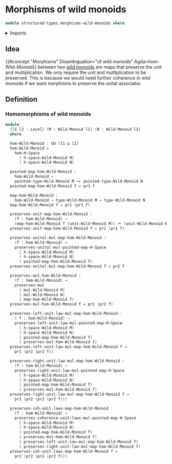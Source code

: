 # Morphisms of wild monoids

```agda
module structured-types.morphisms-wild-monoids where
```

<details><summary>Imports</summary>

```agda
open import foundation.dependent-pair-types
open import foundation.identity-types
open import foundation.universe-levels

open import group-theory.homomorphisms-semigroups

open import structured-types.morphisms-h-spaces
open import structured-types.pointed-maps
open import structured-types.wild-monoids
```

</details>

## Idea

{{#concept "Morphisms" Disambiguation="of wild monoids" Agda=hom-Wild-Monoid}}
between two [wild monoids](structured-types.wild-monoids.md) are maps that
preserve the unit and multiplication. We only require the unit and
multiplication to be preserved. This is because we would need further coherence
in wild monoids if we want morphisms to preserve the unital associator.

## Definition

### Homomorphisms of wild monoids

```agda
module _
  {l1 l2 : Level} (M : Wild-Monoid l1) (N : Wild-Monoid l2)
  where

  hom-Wild-Monoid : UU (l1 ⊔ l2)
  hom-Wild-Monoid =
    hom-H-Space
      ( h-space-Wild-Monoid M)
      ( h-space-Wild-Monoid N)

  pointed-map-hom-Wild-Monoid :
    hom-Wild-Monoid →
    pointed-type-Wild-Monoid M →∗ pointed-type-Wild-Monoid N
  pointed-map-hom-Wild-Monoid f = pr1 f

  map-hom-Wild-Monoid :
    hom-Wild-Monoid → type-Wild-Monoid M → type-Wild-Monoid N
  map-hom-Wild-Monoid f = pr1 (pr1 f)

  preserves-unit-map-hom-Wild-Monoid :
    (f : hom-Wild-Monoid) →
    (map-hom-Wild-Monoid f (unit-Wild-Monoid M)) ＝ (unit-Wild-Monoid N)
  preserves-unit-map-hom-Wild-Monoid f = pr2 (pr1 f)

  preserves-unital-mul-map-hom-Wild-Monoid :
    (f : hom-Wild-Monoid) →
    preserves-unital-mul-pointed-map-H-Space
      ( h-space-Wild-Monoid M)
      ( h-space-Wild-Monoid N)
      ( pointed-map-hom-Wild-Monoid f)
  preserves-unital-mul-map-hom-Wild-Monoid f = pr2 f

  preserves-mul-hom-Wild-Monoid :
    (f : hom-Wild-Monoid) →
    preserves-mul
      ( mul-Wild-Monoid M)
      ( mul-Wild-Monoid N)
      ( map-hom-Wild-Monoid f)
  preserves-mul-hom-Wild-Monoid f = pr1 (pr2 f)

  preserves-left-unit-law-mul-map-hom-Wild-Monoid :
    ( f : hom-Wild-Monoid) →
    preserves-left-unit-law-mul-pointed-map-H-Space
      ( h-space-Wild-Monoid M)
      ( h-space-Wild-Monoid N)
      ( pointed-map-hom-Wild-Monoid f)
      ( preserves-mul-hom-Wild-Monoid f)
  preserves-left-unit-law-mul-map-hom-Wild-Monoid f =
    pr1 (pr2 (pr2 f))

  preserves-right-unit-law-mul-map-hom-Wild-Monoid :
    (f : hom-Wild-Monoid) →
    preserves-right-unit-law-mul-pointed-map-H-Space
      ( h-space-Wild-Monoid M)
      ( h-space-Wild-Monoid N)
      ( pointed-map-hom-Wild-Monoid f)
      ( preserves-mul-hom-Wild-Monoid f)
  preserves-right-unit-law-mul-map-hom-Wild-Monoid f =
    pr1 (pr2 (pr2 (pr2 f)))

  preserves-coh-unit-laws-map-hom-Wild-Monoid :
    (f : hom-Wild-Monoid) →
    preserves-coherence-unit-laws-mul-pointed-map-H-Space
      ( h-space-Wild-Monoid M)
      ( h-space-Wild-Monoid N)
      ( pointed-map-hom-Wild-Monoid f)
      ( preserves-mul-hom-Wild-Monoid f)
      ( preserves-left-unit-law-mul-map-hom-Wild-Monoid f)
      ( preserves-right-unit-law-mul-map-hom-Wild-Monoid f)
  preserves-coh-unit-laws-map-hom-Wild-Monoid f =
    pr2 (pr2 (pr2 (pr2 f)))
```
